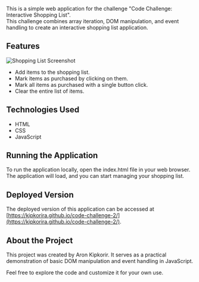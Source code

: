 

This is a simple web application for the challenge "Code Challenge: Interactive Shopping List". <br>
This challenge combines array iteration, DOM manipulation, and event handling to create an interactive shopping list application.

## Features
![Shopping List Screenshot](/Screenshot%20from%202024-07-07%2000-46-45.png)
- Add items to the shopping list.
- Mark items as purchased by clicking on them.
- Mark all items as purchased with a single button click.
- Clear the entire list of items.

## Technologies Used

- HTML
- CSS
- JavaScript

## Running the Application

To run the application locally, open the index.html file in your web browser. The application will load, and you can start managing your shopping list.

## Deployed Version

The deployed version of this application can be accessed at [https://kipkorira.github.io/code-challenge-2/](https://kipkorira.github.io/code-challenge-2/).

## About the Project

This project was created by Aron Kipkorir. It serves as a practical demonstration of basic DOM manipulation and event handling in JavaScript.

Feel free to explore the code and customize it for your own use.
